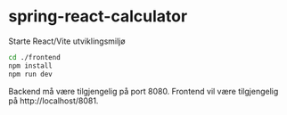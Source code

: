 # spring-react-calculator

Starte React/Vite utviklingsmiljø
```bash
cd ./frontend
npm install
npm run dev
```
Backend må være tilgjengelig på port 8080.
Frontend vil være tilgjengelig på http://localhost/8081.
